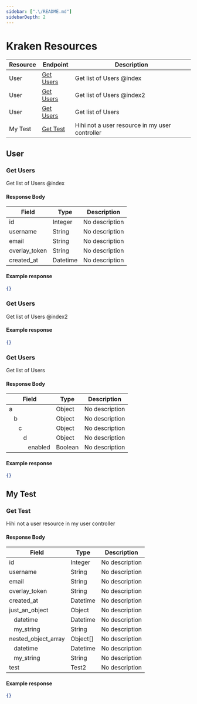 ```yaml
---
sidebar: [".\/README.md"]
sidebarDepth: 2
---
```


# Kraken Resources

| Resource | Endpoint | Description |
|----------|----------|-------------|
| User | [Get Users](.//README.md#get-users) | Get list of Users @index |
| User | [Get Users](.//README.md#get-users-1) | Get list of Users @index2 |
| User | [Get Users](.//README.md#get-users-2) | Get list of Users |
| My Test | [Get Test](.//README.md#get-test) | Hihi not a user resource in my user controller |

<docs-Endpoint>

## User

</docs-Endpoint>

<docs-Endpoint>

### Get Users

<docs-ApiUrl type="GET" endpoint="https://api.example.org/kraken/users" />

Get list of Users @index

#### Response Body

| Field | Type | Description |
|-------|------|-------------|
| id | Integer | No description |
| username | String | No description |
| email | String | No description |
| overlay_token | String | No description |
| created_at | Datetime | No description |

<docs-EndpointExample>

#### Example response

```json
{}
```

</docs-EndpointExample>
</docs-Endpoint>
<docs-Endpoint>

### Get Users

<docs-ApiUrl type="GET" endpoint="https://api.example.org/kraken/users" />

Get list of Users @index2

<docs-EndpointExample>

#### Example response

```json
{}
```

</docs-EndpointExample>
</docs-Endpoint>
<docs-Endpoint>

### Get Users

<docs-ApiUrl type="GET" endpoint="https://api.example.org/kraken/users" />

Get list of Users

#### Response Body

| Field | Type | Description |
|-------|------|-------------|
| a | Object | No description |
| &nbsp;&nbsp;&nbsp;b | Object | No description |
| &nbsp;&nbsp;&nbsp;&nbsp;&nbsp;&nbsp;c | Object | No description |
| &nbsp;&nbsp;&nbsp;&nbsp;&nbsp;&nbsp;&nbsp;&nbsp;&nbsp;d | Object | No description |
| &nbsp;&nbsp;&nbsp;&nbsp;&nbsp;&nbsp;&nbsp;&nbsp;&nbsp;&nbsp;&nbsp;&nbsp;enabled | Boolean | No description |

<docs-EndpointExample>

#### Example response

```json
{}
```

</docs-EndpointExample>
</docs-Endpoint>

<docs-Endpoint>

## My Test

</docs-Endpoint>

<docs-Endpoint>

### Get Test

<docs-ApiUrl type="GET" endpoint="https://api.example.org/kraken/not-an-user" />

Hihi not a user resource in my user controller

#### Response Body

| Field | Type | Description |
|-------|------|-------------|
| id | Integer | No description |
| username | String | No description |
| email | String | No description |
| overlay_token | String | No description |
| created_at | Datetime | No description |
| just_an_object | Object | No description |
| &nbsp;&nbsp;&nbsp;datetime | Datetime | No description |
| &nbsp;&nbsp;&nbsp;my_string | String | No description |
| nested_object_array | Object[] | No description |
| &nbsp;&nbsp;&nbsp;datetime | Datetime | No description |
| &nbsp;&nbsp;&nbsp;my_string | String | No description |
| test | Test2 | No description |

<docs-EndpointExample>

#### Example response

```json
{}
```

</docs-EndpointExample>
</docs-Endpoint>